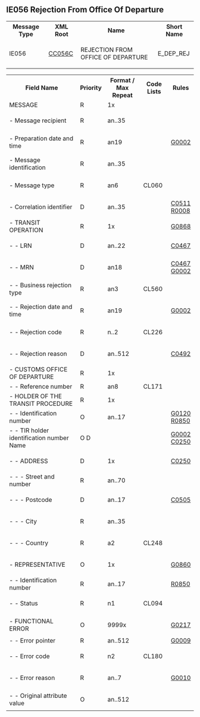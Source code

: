 ## IE056 Rejection From Office Of Departure
<table cellspacing="0">
 <tr>
  <th>
   Message Type
  </th>
  <th>
   XML Root
  </th>
  <th>
   Name
  </th>
  <th>
   Short Name
  </th>
 </tr>
 <tr>
  <td>
   <p class="s3">
    IE056
   </p>
  </td>
  <td>
   <a href="https://github.com/hmrc/transit-movements-validator/blob/main/conf/xsd/cc056c.xsd">
    CC056C
   </a>
  </td>
  <td>
   <p class="s3">
    REJECTION FROM OFFICE OF DEPARTURE
   </p>
  </td>
  <td>
   E_DEP_REJ
  </td>
 </tr>
</table>
<table>
 <tr>
  <th>
   Field Name
  </th>
  <th>
   Priority
  </th>
  <th>
   Format / Max Repeat
  </th>
  <th>
   Code Lists
  </th>
  <th>
   Rules
  </th>
 </tr>
 <tr>
  <td>
   MESSAGE
  </td>
  <td>
   R
  </td>
  <td>
   1x
  </td>
  <td>
  </td>
  <td>
  </td>
 </tr>
 <tr>
  <td>
   - Message recipient
  </td>
  <td>
   <p class="s4">
    R
   </p>
  </td>
  <td>
   <p class="s4">
    an..35
   </p>
  </td>
  <td>
  </td>
  <td>
  </td>
 </tr>
 <tr>
  <td>
   - Preparation date and time
  </td>
  <td>
   <p class="s4">
    R
   </p>
  </td>
  <td>
   <p class="s4">
    an19
   </p>
  </td>
  <td>
  </td>
  <td>
   <a href="rules.html#g0002">
    G0002
   </a>
   <div>
   </div>
  </td>
 </tr>
 <tr>
  <td>
   - Message identification
  </td>
  <td>
   <p class="s4">
    R
   </p>
  </td>
  <td>
   <p class="s4">
    an..35
   </p>
  </td>
  <td>
  </td>
  <td>
  </td>
 </tr>
 <tr>
  <td>
   - Message type
  </td>
  <td>
   <p class="s4">
    R
   </p>
  </td>
  <td>
   <p class="s4">
    an6
   </p>
  </td>
  <td>
   <p class="s4">
    CL060
   </p>
  </td>
  <td>
  </td>
 </tr>
 <tr>
  <td>
   - Correlation identifier
  </td>
  <td>
   <p class="s4">
    D
   </p>
  </td>
  <td>
   <p class="s4">
    an..35
   </p>
  </td>
  <td>
  </td>
  <td>
   <a href="rules.html#c0511">
    C0511
   </a>
   <div>
   </div>
   <a href="rules.html#r0008">
    R0008
   </a>
   <div>
   </div>
  </td>
 </tr>
 <tr>
  <td>
   - TRANSIT OPERATION
  </td>
  <td>
   R
  </td>
  <td>
   1x
  </td>
  <td>
  </td>
  <td>
   <a href="rules.html#g0868">
    G0868
   </a>
   <div>
   </div>
  </td>
 </tr>
 <tr>
  <td>
   - - LRN
  </td>
  <td>
   <p class="s4">
    D
   </p>
  </td>
  <td>
   <p class="s4">
    an..22
   </p>
  </td>
  <td>
  </td>
  <td>
   <a href="rules.html#c0467">
    C0467
   </a>
   <div>
   </div>
  </td>
 </tr>
 <tr>
  <td>
   - - MRN
  </td>
  <td>
   <p class="s4">
    D
   </p>
  </td>
  <td>
   <p class="s4">
    an18
   </p>
  </td>
  <td>
  </td>
  <td>
   <a href="rules.html#c0467">
    C0467
   </a>
   <div>
   </div>
   <a href="rules.html#g0002">
    G0002
   </a>
   <div>
   </div>
  </td>
 </tr>
 <tr>
  <td>
   - - Business rejection type
  </td>
  <td>
   <p class="s4">
    R
   </p>
  </td>
  <td>
   <p class="s4">
    an3
   </p>
  </td>
  <td>
   <p class="s4">
    CL560
   </p>
  </td>
  <td>
  </td>
 </tr>
 <tr>
  <td>
   - - Rejection date and time
  </td>
  <td>
   <p class="s4">
    R
   </p>
  </td>
  <td>
   <p class="s4">
    an19
   </p>
  </td>
  <td>
  </td>
  <td>
   <a href="rules.html#g0002">
    G0002
   </a>
   <div>
   </div>
  </td>
 </tr>
 <tr>
  <td>
   - - Rejection code
  </td>
  <td>
   <p class="s4">
    R
   </p>
  </td>
  <td>
   <p class="s4">
    n..2
   </p>
  </td>
  <td>
   <p class="s4">
    CL226
   </p>
  </td>
  <td>
  </td>
 </tr>
 <tr>
  <td>
   - - Rejection reason
  </td>
  <td>
   <p class="s4">
    D
   </p>
  </td>
  <td>
   <p class="s4">
    an..512
   </p>
  </td>
  <td>
  </td>
  <td>
   <a href="rules.html#c0492">
    C0492
   </a>
   <div>
   </div>
  </td>
 </tr>
 <tr>
  <td>
   - CUSTOMS OFFICE OF DEPARTURE
  </td>
  <td>
   R
  </td>
  <td>
   1x
  </td>
  <td>
  </td>
  <td>
  </td>
 </tr>
 <tr>
  <td>
   - - Reference number
  </td>
  <td>
   R
  </td>
  <td>
   an8
  </td>
  <td>
   CL171
  </td>
  <td>
  </td>
 </tr>
 <tr>
  <td>
   - HOLDER OF THE TRANSIT PROCEDURE
  </td>
  <td>
   R
  </td>
  <td>
   1x
  </td>
  <td>
  </td>
  <td>
  </td>
 </tr>
 <tr>
  <td>
   - - Identification number
  </td>
  <td>
   O
  </td>
  <td>
   an..17
  </td>
  <td>
  </td>
  <td>
   <a href="rules.html#g0120">
    G0120
   </a>
   <div>
   </div>
   <a href="rules.html#r0850">
    R0850
   </a>
   <div>
   </div>
  </td>
 </tr>
 <tr>
  <td>
   - - TIR holder identification number Name
  </td>
  <td>
   O D
  </td>
  <td>
  </td>
  <td>
  </td>
  <td>
   <a href="rules.html#g0002">
    G0002
   </a>
   <div>
   </div>
   <a href="rules.html#c0250">
    C0250
   </a>
   <div>
   </div>
  </td>
 </tr>
 <tr>
  <td>
   - - ADDRESS
  </td>
  <td>
   <p class="s4">
    D
   </p>
  </td>
  <td>
   <p class="s4">
    1x
   </p>
  </td>
  <td>
  </td>
  <td>
   <a href="rules.html#c0250">
    C0250
   </a>
   <div>
   </div>
  </td>
 </tr>
 <tr>
  <td>
   - - - Street and number
  </td>
  <td>
   R
  </td>
  <td>
   an..70
  </td>
  <td>
  </td>
  <td>
  </td>
 </tr>
 <tr>
  <td>
   - - - Postcode
  </td>
  <td>
   <p class="s4">
    D
   </p>
  </td>
  <td>
   <p class="s4">
    an..17
   </p>
  </td>
  <td>
  </td>
  <td>
   <a href="rules.html#c0505">
    C0505
   </a>
   <div>
   </div>
  </td>
 </tr>
 <tr>
  <td>
   - - - City
  </td>
  <td>
   <p class="s4">
    R
   </p>
  </td>
  <td>
   <p class="s4">
    an..35
   </p>
  </td>
  <td>
  </td>
  <td>
  </td>
 </tr>
 <tr>
  <td>
   - - - Country
  </td>
  <td>
   <p class="s4">
    R
   </p>
  </td>
  <td>
   <p class="s4">
    a2
   </p>
  </td>
  <td>
   <p class="s4">
    CL248
   </p>
  </td>
  <td>
  </td>
 </tr>
 <tr>
  <td>
   - REPRESENTATIVE
  </td>
  <td>
   <p class="s4">
    O
   </p>
  </td>
  <td>
   <p class="s4">
    1x
   </p>
  </td>
  <td>
  </td>
  <td>
   <a href="rules.html#g0860">
    G0860
   </a>
   <div>
   </div>
  </td>
 </tr>
 <tr>
  <td>
   - - Identification number
  </td>
  <td>
   R
  </td>
  <td>
   an..17
  </td>
  <td>
  </td>
  <td>
   <a href="rules.html#r0850">
    R0850
   </a>
   <div>
   </div>
  </td>
 </tr>
 <tr>
  <td>
   - - Status
  </td>
  <td>
   <p class="s4">
    R
   </p>
  </td>
  <td>
   <p class="s4">
    n1
   </p>
  </td>
  <td>
   <p class="s4">
    CL094
   </p>
  </td>
  <td>
  </td>
 </tr>
 <tr>
  <td>
   - FUNCTIONAL ERROR
  </td>
  <td>
   <p class="s4">
    O
   </p>
  </td>
  <td>
   <p class="s4">
    9999x
   </p>
  </td>
  <td>
  </td>
  <td>
   <a href="rules.html#g0217">
    G0217
   </a>
   <div>
   </div>
  </td>
 </tr>
 <tr>
  <td>
   - - Error pointer
  </td>
  <td>
   R
  </td>
  <td>
   an..512
  </td>
  <td>
  </td>
  <td>
   <a href="rules.html#g0009">
    G0009
   </a>
   <div>
   </div>
  </td>
 </tr>
 <tr>
  <td>
   - - Error code
  </td>
  <td>
   <p class="s4">
    R
   </p>
  </td>
  <td>
   <p class="s4">
    n2
   </p>
  </td>
  <td>
   <p class="s4">
    CL180
   </p>
  </td>
  <td>
  </td>
 </tr>
 <tr>
  <td>
   - - Error reason
  </td>
  <td>
   <p class="s4">
    R
   </p>
  </td>
  <td>
   <p class="s4">
    an..7
   </p>
  </td>
  <td>
  </td>
  <td>
   <a href="rules.html#g0010">
    G0010
   </a>
   <div>
   </div>
  </td>
 </tr>
 <tr>
  <td>
   - - Original attribute value
  </td>
  <td>
   <p class="s4">
    O
   </p>
  </td>
  <td>
   <p class="s4">
    an..512
   </p>
  </td>
  <td>
  </td>
  <td>
  </td>
 </tr>
</table>
